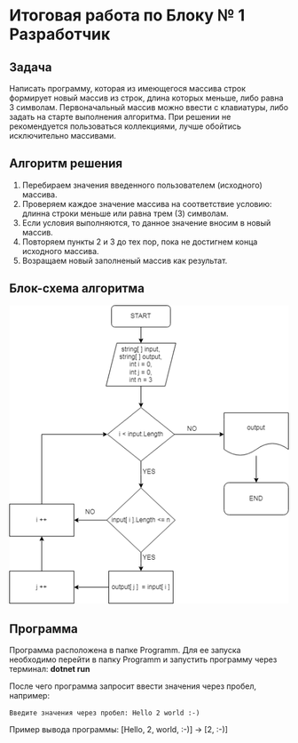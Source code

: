 # Итоговая работа по Блоку № 1 Разработчик

## Задача
Написать программу, которая из имеющегося массива строк формирует новый массив из строк, длина которых меньше, либо равна 3 символам. Первоначальный массив можно ввести с клавиатуры, либо задать на старте выполнения алгоритма. При решении не рекомендуется пользоваться коллекциями, лучше обойтись исключительно массивами.


## Алгоритм решения
1. Перебираем значения введенного пользователем (исходного) массива.
2. Проверяем каждое значение массива на соответствие условию: длинна строки меньше или равна трем (3) символам.
3. Если условия выполняются, то данное значение вносим в новый массив.
4. Повторяем пункты 2 и 3 до тех пор, пока не достигнем конца исходного массива.
5. Возращаем новый заполненый массив как результат.


## Блок-схема алгоритма
![тут находится блок-схема](Block_1_Final.png)


## Программа
Программа расположена в папке Programm. Для ее запуска необходимо перейти в папку Programm и запустить программу через терминал: **dotnet run**

После чего программа запросит ввести значения через пробел, например: 

    Введите значения через пробел: Hello 2 world :-)

Пример вывода программы: [Hello, 2, world, :-)] → [2, :-)]